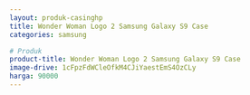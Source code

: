 ```yaml
---
layout: produk-casinghp
title: Wonder Woman Logo 2 Samsung Galaxy S9 Case
categories: samsung

# Produk
product-title: Wonder Woman Logo 2 Samsung Galaxy S9 Case
image-drive: 1cFpzFdWCleOfkM4CJiYaestEmS4OzCLy
harga: 90000
---
```

